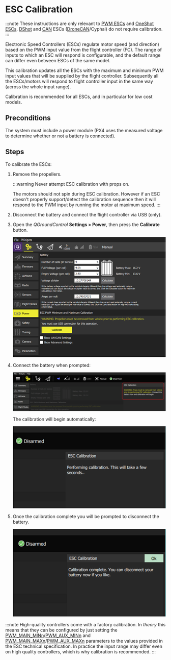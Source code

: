 # ESC Calibration

:::note
These instructions are only relevant to [PWM ESCs](../peripherals/pwm_escs_and_servo.md) and [OneShot ESCs](../peripherals/oneshot.md).
[DShot](../peripherals/dshot.md) and [CAN](../can/README.md) ESCs ([DroneCAN](../dronecan/escs.md)/Cyphal) do not require calibration.
:::

Electronic Speed Controllers (ESCs) regulate motor speed (and direction) based on the PWM input value from the flight controller (FC).
The range of inputs to which an ESC will respond is configurable, and the default range can differ even between ESCs of the same model.

This calibration updates all the ESCs with the maximum and minimum PWM input values that will be supplied by the flight controller.
Subsequently all the ESCs/motors will respond to flight controller input in the same way (across the whole input range).

Calibration is recommended for all ESCs, and in particular for low cost models.

## Preconditions

The system must include a power module (PX4 uses the measured voltage to determine whether or not a battery is connected).

## Steps

To calibrate the ESCs:

1. Remove the propellers.

   :::warning
   Never attempt ESC calibration with props on.
   
   The motors should not spin during ESC calibration.
   However if an ESC doesn't properly support/detect the calibration sequence then it will respond to the PWM input by running the motor at maximum speed.
   :::
1. Disconnect the battery and connect the flight controller via USB (only).
1. Open the *QGroundControl* **Settings > Power**, then press the **Calibrate** button.

   ![ESC Calibration step 1](../../assets/qgc/setup/esc/qgc_esc_calibration.png)

1. Connect the battery when prompted:

   ![ESC Calibration step 2](../../assets/qgc/setup/esc/esc_calibration_step_2.png)

   The calibration will begin automatically:

   ![ESC Calibration step 3](../../assets/qgc/setup/esc/esc_calibration_step_3.png)

1. Once the calibration complete you will be prompted to disconnect the battery.

   ![ESC Calibration step 4](../../assets/qgc/setup/esc/esc_calibration_step_4.png)


:::note
High-quality controllers come with a factory calibration.
In *theory* this means that they can be configured by just setting the [PWM_MAIN_MINn](../advanced_config/parameter_reference.md#PWM_MAIN_MIN1)/[PWM_AUX_MINn](../advanced_config/parameter_reference.md#PWM_AUX_MIN1) and [PWM_MAIN_MAXn](../advanced_config/parameter_reference.md#PWM_MAIN_MAX1)/[PWM_AUX_MAXn](../advanced_config/parameter_reference.md#PWM_AUX_MAX1) parameters to the values provided in the ESC technical specification.
In practice the input range may differ even on high quality controllers, which is why calibration is recommended. 
:::
